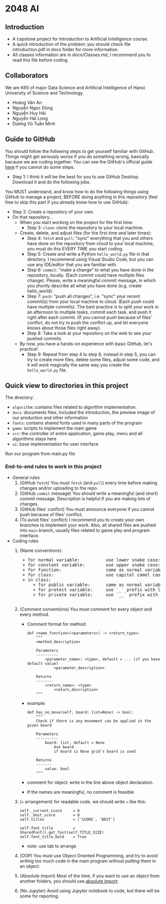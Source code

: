 # 2048 AI
## Introduction
+ A capstone project for Introduction to Artificial Intelligence course. <br/>
+ A quick introduction of the problem: you should check file introduction.pdf in docs folder for more information. <br/>
+ All classes information are in docs/Classes.md, I recommend you to read this file before coding.

## Collaborators
We are K65 of major Data Science and Artificial Intelligence of Hanoi University of Science and Technology.
+ Hoàng Văn An
+ Nguyễn Ngọc Dũng
+ Nguyễn Huy Hải
+ Nguyễn Hải Long
+ Dương Vũ Tuấn Minh

## Guide to GitHub
You should follow the following steps to get yourself familiar with GitHub. Things might get seriously worse if you do something wrong, basically bacause we are coding together. You can see the GitHub's official guide [here](https://guides.github.com/activities/hello-world/) if you cannot do some steps.

+ Step 1: I think it will be the best for you to use GitHub Desktop. Download it and do the following jobs.

You MUST understand, and know how to do the following things using GitHub to manage a project, BEFORE doing anything in this repository (feel free to skip this part if you already know how to use GitHub):

+ Step 2: Create a repository of your own.
+ On that repository...
    + When you start working on the project for the first time:
      + Step 3: `clone`: clone the repository to your local machine.
    + Create, delete, and adjust files (for the first time and later times):
        + Step 4: `fetch` and `pull`: "sync" everything that you and others have done on the repository from cloud to your local machine, you must do this EVERY TIME you start coding.
        + Step 5: Create and write a Python `hello_world.py` file in that directory. I recommend using Visual Studio Code, but you can use any IDE/editor that you are familiar with.
        + Step 6: `commit`: "make a change" to what you have done in the repository, locally. (Each commit could have multiple files change). Please, write a meaningful commit message, in which you shortly describe all what you have done (e.g. create hello_world).
        + Step 7: `push`: "push all changes", i.e. "sync" your recent commit(s) from your local machine to cloud. (Each push could have multiple commits). The best practice is to split your work in an afternoon to multiple tasks, commit each task, and push it right after each commit. (If you cannot push because of files' conflict, do not try to push the conflict up, and let everyone knows about those files right away).
        + Step 8: Take a look at your repository on the web to see your pushed commits. 
    + By now, you have a hands-on experience with basic GitHub, let's practice!
        + Step 9: Repeat from step 4 to step 8, instead in step 5, you can try to create more files, delete some files, adjust some code, and it will work magically the same way you create the `hello_world.py` file.

## Quick view to directories in this project
The directory:
+ `algorithm`: contains files related to algorithm implementation.
+ `docs`: documents files, included the introduction, the preview image of our production and other information
+ `fonts`: contains shared fonts used in many parts of the program
+ `game`: scripts to implement the main game
+ `src`: the controller of entire application, game play, menu and all algorithms stays here
+ `ui`: base implementation for user interface

Run our program from main.py file

### End-to-end rules to work in this project
+ General rules
    1. (GitHub `fetch`) You must `fetch` (and `pull`) every time before making changes and/or uploading to the repo.
    2. (GitHub `commit` message) You should write a meaningful (and short) commit message. Description is helpful if you are making lots of changes.
    3. (GitHub files' conflict) You must announce everyone if you cannot push because of files' conflict.
    4. (To avoid files' conflict) I recommend you to create your own branches to implement your work. Also, all shared files are pushed into `main` branch, usually files related to game play and program interface.
+ Coding rules
    1. (Name conventions): 
        <pre>
        + for normal variable:          use lower snake case: snake_case.
        + for constant variable:        use upper snake case: SNAKE_CASE.
        + for function:                 same as normal variable.
        + for class:                    use capital camel case: CapitalCamelCase.
        + in class:
            + for public variable:      same as normal variable.
            + for protect variable:     use `_` prefix with lower snake case: _protect_value
            + for private variable:     use `__` prefix with lower snake case: __private_value
        </pre>
    2. (Comment conventions) You must comment for every object and every method.
        + Comment format for method:
            ```
            def <name_function>(<parameters>) -> <return_type>:
                """
                <method_description>

                Parameters
                ----------
                    <parameter_name>: <type>, default = ... (if you have default value)
                        <parameter_description>

                Returns
                -------
                    <return_name>: <type>
                        <return_description>
                """
            ```
        
        + example:
            ```
            def has_no_move(self, board: list=None) -> bool:
                """
                Check if there is any movement can be applied in the given board
                
                Parameters
                ----------
                    board: list, default = None
                        4x4 board
                        if board is None grid's board is used
                
                Returns
                -------
                    value: bool
                """
            ```

        + comment for object: write in the line above object declaration. 

        + If the names are meaningful, no comment is feasible

    3. (`=` arrangement) for readable code, we should write `=` like this:
        ```
        self._current_score     = 0
        self._best_score        = 0
        self.titles             = ['SCORE', 'BEST']

        self.font_title         = SharedFont().get_font(self.TITLE_SIZE)
        self.font_title.bold    = True
        ```

        + note: use tab to arrange

    4. (OOP) You must use Object Oriented Programming, and try to avoid writing too much code in the main program without putting them in an object.
    5. (Absolute import) Most of the time, if you want to use an object from another folders, you should use [absolute import](https://www.geeksforgeeks.org/absolute-and-relative-imports-in-python/).
    6. (No Jupyter) Avoid using Jupyter notebook to code, but there will be some for reporting.
